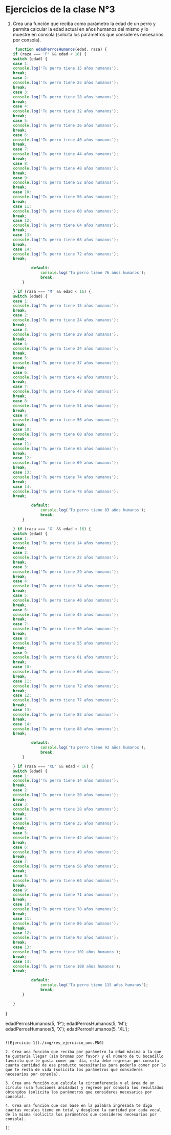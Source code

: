# Ejercicios de la clase N°3

1.  Crea una función que reciba como parámetro la edad de un perro y permita calcular la edad actual en años humanos del mismo y lo muestre en consola (solicita los parámetros que consideres necesarios por consola).

    

    ``` js
     function edadPerrosHumanos(edad, raza) { 
    if (raza === 'P' && edad < 16) {
    switch (edad) {
    case 1:
    console.log('Tu perro tiene 15 años humanos');
    break;
    case 2:
    console.log('Tu perro tiene 23 años humanos');
    break;
    case 3:
    console.log('Tu perro tiene 28 años humanos');
    break;
    case 4:
    console.log('Tu perro tiene 32 años humanos');
    break;
    case 5:
    console.log('Tu perro tiene 36 años humanos');
    break;
    case 6:
    console.log('Tu perro tiene 40 años humanos');
    break;
    case 7:
    console.log('Tu perro tiene 44 años humanos');
    break;
    case 8:
    console.log('Tu perro tiene 48 años humanos');
    break;
    case 9:
    console.log('Tu perro tiene 52 años humanos');
    break;
    case 10:
    console.log('Tu perro tiene 56 años humanos');
    break;
    case 11:
    console.log('Tu perro tiene 60 años humanos');
    break;
    case 12:
    console.log('Tu perro tiene 64 años humanos');
    break;
    case 13:
    console.log('Tu perro tiene 68 años humanos');
    break;
    case 14:
    console.log('Tu perro tiene 72 años humanos');
    break;

            default:
                console.log('Tu perro tiene 76 años humanos');
                break;
        }

    } if (raza === 'M' && edad < 16) {
    switch (edad) {
    case 1:
    console.log('Tu perro tiene 15 años humanos');
    break;
    case 2:
    console.log('Tu perro tiene 24 años humanos');
    break;
    case 3:
    console.log('Tu perro tiene 29 años humanos');
    break;
    case 4:
    console.log('Tu perro tiene 34 años humanos');
    break;
    case 5:
    console.log('Tu perro tiene 37 años humanos');
    break;
    case 6:
    console.log('Tu perro tiene 42 años humanos');
    break;
    case 7:
    console.log('Tu perro tiene 47 años humanos');
    break;
    case 8:
    console.log('Tu perro tiene 51 años humanos');
    break;
    case 9:
    console.log('Tu perro tiene 56 años humanos');
    break;
    case 10:
    console.log('Tu perro tiene 60 años humanos');
    break;
    case 11:
    console.log('Tu perro tiene 65 años humanos');
    break;
    case 12:
    console.log('Tu perro tiene 69 años humanos');
    break;
    case 13:
    console.log('Tu perro tiene 74 años humanos');
    break;
    case 14:
    console.log('Tu perro tiene 78 años humanos');
    break;

            default:
                console.log('Tu perro tiene 83 años humanos');
                break;
        }

    } if (raza === 'X' && edad < 16) {
    switch (edad) {
    case 1:
    console.log('Tu perro tiene 14 años humanos');
    break;
    case 2:
    console.log('Tu perro tiene 22 años humanos');
    break;
    case 3:
    console.log('Tu perro tiene 29 años humanos');
    break;
    case 4:
    console.log('Tu perro tiene 34 años humanos');
    break;
    case 5:
    console.log('Tu perro tiene 40 años humanos');
    break;
    case 6:
    console.log('Tu perro tiene 45 años humanos');
    break;
    case 7:
    console.log('Tu perro tiene 50 años humanos');
    break;
    case 8:
    console.log('Tu perro tiene 55 años humanos');
    break;
    case 9:
    console.log('Tu perro tiene 61 años humanos');
    break;
    case 10:
    console.log('Tu perro tiene 66 años humanos');
    break;
    case 11:
    console.log('Tu perro tiene 72 años humanos');
    break;
    case 12:
    console.log('Tu perro tiene 77 años humanos');
    break;
    case 13:
    console.log('Tu perro tiene 82 años humanos');
    break;
    case 14:
    console.log('Tu perro tiene 88 años humanos');
    break;

            default:
                console.log('Tu perro tiene 93 años humanos');
                break;
        }

    } if (raza === 'XL' && edad < 16) {
    switch (edad) {
    case 1:
    console.log('Tu perro tiene 14 años humanos');
    break;
    case 2:
    console.log('Tu perro tiene 20 años humanos');
    break;
    case 3:
    console.log('Tu perro tiene 28 años humanos');
    break;
    case 4:
    console.log('Tu perro tiene 35 años humanos');
    break;
    case 5:
    console.log('Tu perro tiene 42 años humanos');
    break;
    case 6:
    console.log('Tu perro tiene 49 años humanos');
    break;
    case 7:
    console.log('Tu perro tiene 56 años humanos');
    break;
    case 8:
    console.log('Tu perro tiene 64 años humanos');
    break;
    case 9:
    console.log('Tu perro tiene 71 años humanos');
    break;
    case 10:
    console.log('Tu perro tiene 78 años humanos');
    break;
    case 11:
    console.log('Tu perro tiene 86 años humanos');
    break;
    case 12:
    console.log('Tu perro tiene 93 años humanos');
    break;
    case 13:
    console.log('Tu perro tiene 101 años humanos');
    break;
    case 14:
    console.log('Tu perro tiene 108 años humanos');
    break;

            default:
                console.log('Tu perro tiene 115 años humanos');
                break;
        }

    }

}

edadPerrosHumanos(5, 'P');
edadPerrosHumanos(5, 'M');
edadPerrosHumanos(5, 'X');
edadPerrosHumanos(5, 'XL'); 

```

![Ejercicio 1](./img/res_ejercicio_uno.PNG)

2. Crea una función que reciba por parámetro la edad máxima a la que te gustaría llegar (sin bromas por favor) y el número de tu bocadillo favorito que te gusta comer por día, esta debe regresar por consola cuanta cantidad de ese producto necesitarías para poderlo comer por lo que te resta de vida (solicita los parámetros que consideres necesarios por consola).

3. Crea una función que calcule la circunferencia y el área de un círculo (usa funciones anidadas) y regrese por consola los resultados obtenidos (solicita los parámetros que consideres necesarios por consola).

4. Crea una función que con base en la palabra ingresada te diga cuantas vocales tiene en total y desgloce la cantidad por cada vocal de la misma (solicita los parámetros que consideres necesarios por consola).

[]
